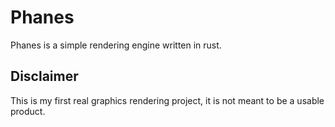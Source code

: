 # Phanes

Phanes is a simple rendering engine written in rust.

## Disclaimer

This is my first real graphics rendering project, it is not meant to be a usable product.
